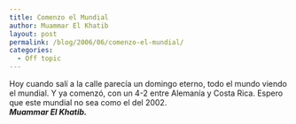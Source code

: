 ```yaml
---
title: Comenzo el Mundial
author: Muammar El Khatib
layout: post
permalink: /blog/2006/06/comenzo-el-mundial/
categories:
  - Off topic
---
```

Hoy cuando salí a la calle parecía un domingo eterno, todo el mundo viendo el mundial. Y ya comenzó, con un 4-2 entre Alemanía y Costa Rica. Espero que este mundial no sea como el del 2002.  
***Muammar El Khatib.***